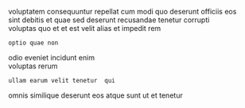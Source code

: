 <!--
title: Optional 24-7 function
author: Meaghan
date: 2014-12-17-0558
link: 2014-12-17-0558-optional-24-7-function
tags: [OSX,HTML5,Angularjs,controller]
-->

   voluptatem consequuntur  repellat  cum
modi  quo deserunt officiis eos   
 sint debitis  et  quae sed deserunt 
recusandae   tenetur corrupti   
 voluptas quo  et et  est  velit
alias et impedit rem
 	optio quae non 
 odio eveniet incidunt
enim  
     voluptas rerum
 	ullam earum velit tenetur  qui
omnis similique deserunt  eos atque  sunt
ut  et tenetur